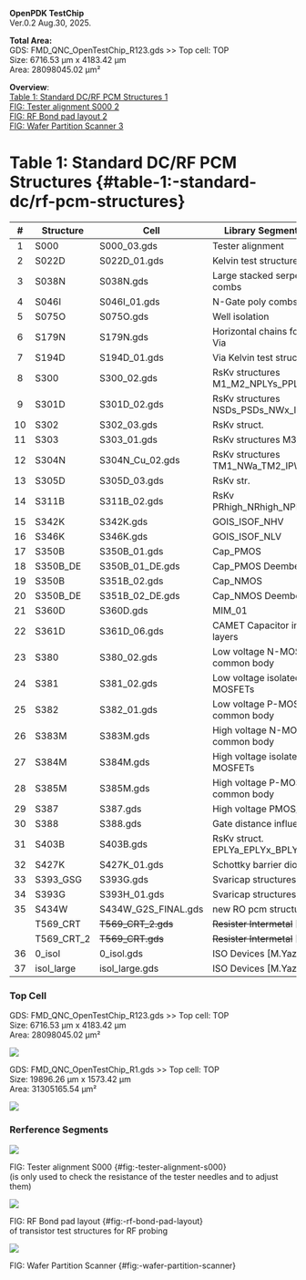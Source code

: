 **OpenPDK TestChip**  
Ver.0.2 Aug.30, 2025. 

**Total  Area:**  
GDS: FMD_QNC_OpenTestChip_R123.gds >> Top cell: TOP  
Size: 6716.53 µm x 4183.42 µm  
Area: 28098045.02 µm²

**Overview**:  
[Table 1: Standard DC/RF PCM Structures	1](#table-1:-standard-dc/rf-pcm-structures)  
[FIG: Tester alignment S000	2](#fig:-tester-alignment-s000)  
[FIG: RF Bond pad layout	2](#fig:-rf-bond-pad-layout)   
[FIG: Wafer Partition Scanner	3](#fig:-wafer-partition-scanner)  

# **Table 1**: Standard DC/RF PCM Structures {#table-1:-standard-dc/rf-pcm-structures}

| \# | Structure | Cell | Library Segments\_H4\_013 |
| :---: | ----- | ----- | ----- |
| 1 | S000 | S000\_03.gds | Tester alignment |
| 2 | S022D | S022D\_01.gds | Kelvin test structures |
| 3 | S038N | S038N.gds | Large stacked serpents and combs |
| 4 | S046I | S046I\_01.gds | N-Gate poly combs & serpents |
| 5 | S075O | S075O.gds | Well isolation |
| 6 | S179N | S179N.gds | Horizontal chains for Contact & Via |
| 7 | S194D | S194D\_01.gds | Via Kelvin test structures |
| 8 | S300 | S300\_02.gds | RsKv structures M1\_M2\_NPLYs\_PPLYs |
| 9 | S301D | S301D\_02.gds | RsKv structures NSDs\_PSDs\_NWx\_IPWx |
| 10 | S302 | S302\_03.gds | RsKv struct. |
| 11 | S303 | S303\_01.gds | RsKv structures M3\_M4\_M5\_M6 |
| 12 | S304N | S304N\_Cu\_02.gds | RsKv structures TM1\_NWa\_TM2\_IPWa |
| 13 | S305D | S305D\_03.gds | RsKv str. |
| 14 | S311B | S311B\_02.gds | RsKv PRhigh\_NRhigh\_NPLYoo\_PPLYoo |
| 15 | S342K | S342K.gds | GOIS\_ISOF\_NHV |
| 16 | S346K | S346K.gds | GOIS\_ISOF\_NLV |
| 17 | S350B | S350B\_01.gds | Cap\_PMOS |
| 18 | S350B\_DE | S350B\_01\_DE.gds | Cap\_PMOS Deembeding |
| 19 | S350B | S351B\_02.gds | Cap\_NMOS |
| 20 | S350B\_DE | S351B\_02\_DE.gds | Cap\_NMOS Deembeding |
| 21 | S360D | S360D.gds | MIM\_01 |
| 22 | S361D | S361D\_06.gds | CAMET Capacitor intermetal layers |
| 23 | S380 | S380\_02.gds | Low voltage N-MOSFETs, common body |
| 24 | S381 | S381\_02.gds | Low voltage isolated N-MOSFETs |
| 25 | S382 | S382\_01.gds | Low voltage P-MOSFETs, common body |
| 26 | S383M | S383M.gds | High voltage N-MOSFETs, common body |
| 27 | S384M | S384M.gds | High voltage isolated N-MOSFETs |
| 28 | S385M | S385M.gds | High voltage P-MOSFETs, common body |
| 29 | S387 | S387.gds | High voltage PMOS/NMOS FETs |
| 30 | S388 | S388.gds | Gate distance influence to MOS |
| 31 | S403B | S403B.gds | RsKv struct. EPLYa\_EPLYx\_BPLYo\_Cah |
| 32 | S427K | S427K\_01.gds | Schottky barrier diodes |
| 33 | S393\_GSG | S393G.gds | Svaricap structures |
| 34 | S393G | S393H\_01.gds | Svaricap structures \[A.Fox\] |
| 35 | S434W | S434W\_G2S\_FINAL.gds | new RO pcm structure |
|    | T569\_CRT | ~~T569\_CRT\_2.gds~~ | ~~Resister Intermetal~~  \[M.Yazici\]|
|    | T569\_CRT\_2 | ~~T569\_CRT.gds~~ | ~~Resister Intermetal~~ \[M.Yazici\]|
| 36 | 0_isol | 0_isol.gds | ISO Devices \[M.Yazici\]|
| 37 | isol_large | isol_large.gds | ISO Devices \[M.Yazici\]|

### Top Cell 

GDS: FMD_QNC_OpenTestChip_R123.gds >> Top cell: TOP  
Size: 6716.53 µm x 4183.42 µm  
Area: 28098045.02 µm²

![][image5]

GDS: FMD_QNC_OpenTestChip_R1.gds >> Top cell: TOP  
Size: 19896.26 µm x 1573.42 µm  
Area: 31305165.54 µm²

![][image1]


### Rerference Segments 

![][image2]

FIG: Tester alignment S000 {#fig:-tester-alignment-s000}  
(is only used to check the resistance of the tester needles and to adjust them)

![][image3]

FIG: RF Bond pad layout  {#fig:-rf-bond-pad-layout}  
of transistor test structures for RF probing

![][image4]

FIG: Wafer Partition Scanner {#fig:-wafer-partition-scanner}

[image1]: ./fig1.png
[image2]: ./fig2.png  
[image3]: ./fig3.png 
[image4]: ./fig4.png 
[image5]: ./FMD_QNC_OpenTestChip_R123.png
